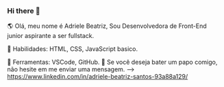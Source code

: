 ### Hi there 👋
🌎 Olá, meu nome é Adriele Beatriz, Sou Desenvolvedora de Front-End junior aspirante a ser fullstack.

🦄 Habilidades: HTML, CSS, JavaScript basico.

💼 Ferramentas: VSCode,  GitHub.
💌 Se você deseja bater um papo comigo, não hesite em me enviar uma mensagem.
--> https://www.linkedin.com/in/adriele-beatriz-santos-93a88a129/


<!--
**adrielebeatriz/adrielebeatriz** is a ✨ _special_ ✨ repository because its `README.md` (this file) appears on your GitHub profile







